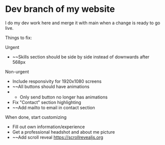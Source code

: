# Dev branch of my website
I do my dev work here and merge it with main when a change is ready to go live.

Things to fix:

Urgent
- ~~Skills section should be side by side instead of downwards after 568px

Non-urgent
- Include responsivity for 1920x1080 screens
- ~~All buttons should have animations
- - Only send button no longer has animations
- Fix "Contact" section highlighting
- ~~Add mailto to email in contact section

When done, start customizing
- Fill out own information/experience
- Get a professional headshot and about me picture
- ~~Add scroll reveal https://scrollrevealjs.org
